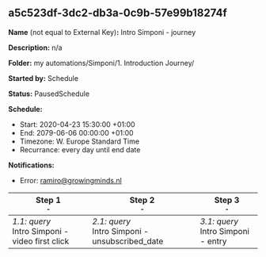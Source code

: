## a5c523df-3dc2-db3a-0c9b-57e99b18274f

**Name** (not equal to External Key)**:** Intro Simponi - journey

**Description:** n/a

**Folder:** my automations/Simponi/1. Introduction Journey/

**Started by:** Schedule

**Status:** PausedSchedule

**Schedule:**

* Start: 2020-04-23 15:30:00 +01:00
* End: 2079-06-06 00:00:00 +01:00
* Timezone: W. Europe Standard Time
* Recurrance: every day until end date

**Notifications:**

* Error: ramiro@growingminds.nl

| Step 1<br>_<small>-</small>_ | Step 2<br>_<small>-</small>_ | Step 3<br>_<small>-</small>_ |
| --- | --- | --- |
| _1.1: query_<br>Intro Simponi - video first click | _2.1: query_<br>Intro Simponi - unsubscribed_date | _3.1: query_<br>Intro Simponi - entry |
